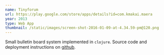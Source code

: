 ```yaml
---
name: Tinyforum
url: https://play.google.com/store/apps/details?id=com.kmakai.maera
year: 2013
type: Web App
thumbnail: /static/images/screen-shot-2016-01-09-at-4.34.59-pm@120.png
---
```


Small bulletin board system implemented in `clojure`. Source code and deployment instructions on [github](https://github.com/ktravis/tinyforum).
